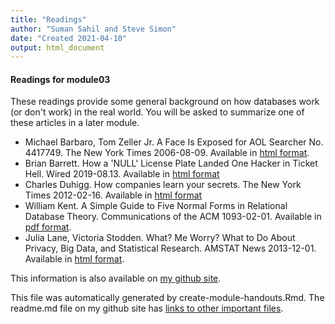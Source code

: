 ```yaml
---
title: "Readings"
author: "Suman Sahil and Steve Simon"
date: "Created 2021-04-10"
output: html_document
---
```


#### Readings for module03

These readings provide some general background on how databases work (or don't work) in the real world. You will be asked to summarize one of these articles in a later module.

+ Michael Barbaro, Tom Zeller Jr. A Face Is Exposed for AOL Searcher No. 4417749. The New York Times 2006-08-09. Available in [html format][barb].
+ Brian Barrett. How a 'NULL' License Plate Landed One Hacker in Ticket Hell. Wired 2019-08.13. Available in [html format][barr]
+ Charles Duhigg. How companies learn your secrets. The New York Times 2012-02-16. Available in [html format][duhi]
+ William Kent. A Simple Guide to Five Normal Forms in Relational Database Theory. Communications of the ACM 1093-02-01. Available in [pdf format][kent].
+ Julia Lane, Victoria Stodden. What? Me Worry? What to Do About Privacy, Big Data, and Statistical Research. AMSTAT News 2013-12-01. Available in [html format][lane].

This information is also available on [my github site][thisf].

This file was automatically generated by create-module-handouts.Rmd. The readme.md file on my github site has [links to other important files][mygit].

<!---my git--->
[thisf]: https://github.com/pmean/introduction-to-sql/blob/master/modules/5508-03-handouts.md
[mygit]: https://github.com/pmean/introduction-to-sql/blob/master/README.md

<!--links-->

[barb]: https://www.nytimes.com/2006/08/09/technology/09aol.html
[barr]: https://www.wired.com/story/null-license-plate-landed-one-hacker-ticket-hell/
[duhi]: https://www.nytimes.com/2012/02/19/magazine/shopping-habits.html
[kent]: https://www.cs.dartmouth.edu/~cs61/Resources/Papers/CACM%20Kent%20Five%20Normal%20Forms.pdf
[lane]: https://magazine.amstat.org/blog/2013/12/01/bigdatastatresearch/








